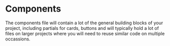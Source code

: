 # Components

The components file will contain a lot of the general building blocks of your project, including partials for cards, buttons and will typically hold a lot of files on larger projects where you will need to reuse similar code on multiple occassions.
